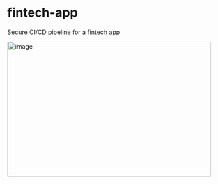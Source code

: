 # fintech-app
Secure CI/CD pipeline for a fintech app

 <img width="468" height="311" alt="image" src="https://github.com/user-attachments/assets/b2a454ae-82f7-44f8-a42d-e942f4104479" />
